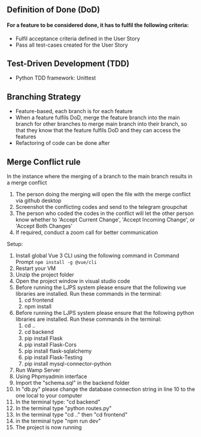 ## Definition of Done (DoD)
#### For a feature to be considered done, it has to fulfil the following criteria:
* Fulfil acceptance criteria defined in the User Story
* Pass all test-cases created for the User Story
## Test-Driven Development (TDD)
* Python TDD framework: Unittest
## Branching Strategy
* Feature-based, each branch is for each feature
* When a feature fulfils DoD, merge the feature branch into the main branch for other branches to merge main branch into their branch, so that they know that the feature fulfils DoD and they can access the features
* Refactoring of code can be done after
## Merge Conflict rule
In the instance where the merging of a branch to the main branch results in a merge conflict
1. The person doing the merging will open the file with the merge conflict via github desktop
2. Screenshot the conflicting codes and send to the telegram groupchat
3. The person who coded the codes in the conflict will let the other person know whether to 'Accept Current Change', 'Accept Incoming Change', or 'Accept Both Changes'
4. If required, conduct a zoom call for better communication

Setup: 
1. Install global Vue 3 CLI using the following command in Command Prompt
    ``` npm install -g @vue/cli ```
2. Restart your VM
1. Unzip the project folder
2. Open the project window in visual studio code
3. Before running the LJPS system please ensure that the following vue libraries are installed.
    Run these commands in the terminal:
    1. cd frontend
    2. npm install 
4. Before running the LJPS system please ensure that the following python libraries are installed.
    Run these commands in the terminal:
    1. cd ..
    2. cd backend
    3. pip install Flask
    4. pip install Flask-Cors
    5. pip install flask-sqlalchemy
    6. pip install Flask-Testing
    7. pip install mysql-connector-python
5. Run Wamp Server
6. Using Phpmyadmin interface
7. Import the "schema.sql" in the backend folder
8. In "db.py" please change the database connection string in line 10 to the one local to your computer
9. In the terminal type: "cd backend" 
10. In the terminal type "python routes.py"
11. In the terminal type "cd .." then "cd frontend"
12. in the terminal type "npm run dev"
13. The project is now running 
